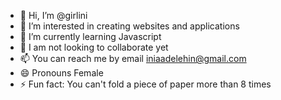 - 👋 Hi, I’m @girlini
- 👀 I’m interested in creating websites and applications 
- 🌱 I’m currently learning Javascript 
- 💞️ I am not looking to collaborate yet
- 📫 You can reach me by email iniaadelehin@gmail.com 
- 😄 Pronouns Female
- ⚡ Fun fact: You can't fold a piece of paper more than 8 times

<!---
girlini/girlini is a ✨ special ✨ repository because its `README.md` (this file) appears on your GitHub profile.
You can click the Preview link to take a look at your changes.
--->
